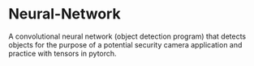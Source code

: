 # Neural-Network
A convolutional neural network (object detection program) that detects objects for the purpose of a potential security camera application and practice with tensors in pytorch.
